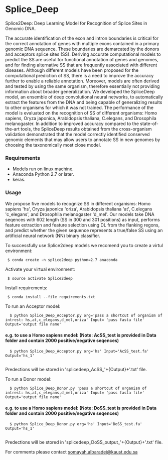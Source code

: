 # Splice_Deep
Splice2Deep: Deep Learning Model for Recognition of Splice Sites in Genomic DNA.

The accurate identification of the exon and intron boundaries is critical for the correct annotation of genes with multiple exons contained in a primary genomic DNA sequence. These boundaries are demarcated by the donors and acceptors splice sites (SS). Deriving accurate computational models to predict the SS are useful for functional annotation of genes and genomes, and for finding alternative SS that are frequently associated with different diseases. Although different models have been proposed for the computational prediction of SS, there is a need to improve the accuracy further to enable a reliable annotation. Moreover, models are often derived and tested by using the same organism, therefore essentially not providing information about broader generalization. 
We developed the SpliceDeep model, an ensemble of deep convolutional neural networks, to automatically extract the features from the DNA and being capable of generalizing results to other organisms for which it was not trained. The performance of the model is evaluated on the recognition of SS of different organisms: Homo sapiens, Oryza japonica, Arabidopsis thaliana, C.elegans, and Drosophila melanogaster. In addition to improved accuracy compared to the state-of-the-art tools, the SpliceDeep results obtained from the cross-organism validation demonstrated that the model correctly identified conserved genomic elements that may allow users to annotate SS in new genomes by choosing the taxonomically most close model.

### Requirements
  - Models run on linux machine.
  - Anaconda Python 2.7 or later.
  - keras.
    
### Usage
We propose five models to recognize SS in different organisms: Homo sapiens 'hs', Oryza japonica 'oriza', Arabidopsis thaliana 'at', C.elegans 'c_elegans', and Drosophila melanogaster 'd_mel'. Our models take DNA seqences with 602 length (SS in 300 and 301 positions) as input, performs feature extraction and feature selection using DL from the flanking regons, and predict whether the given sequence represents a true/false SS using an artificial neural network (NN) binary classifier.  

To successfully use Splice2deep models we recomend you to create a virtul environment:
```
 $ conda create -n splice2deep python=2.7 anaconda
```
Activate your virtual environment:
```
 $ source activate Splice2deep 
```
Install requirements: 
```
 $ conda install --file requirements.txt
```
To run an Acceptor model:

```
  $ python Splice_Deep_Acceptor.py org='pass a shortcut of organism of intrest: hs,at,c_elegans,d_mel,oriza' Input= 'pass fasta file' Output='output file name'
```
  #### e.g. to use a Homo sapiens model: (Note: AcSS_test is provided in Data folder and contain 2000 positive/negative seqences)
```  
  $ python Splice_Deep_Acceptor.py org='hs' Input='AcSS_test.fa' Output='hs_1'
    
```
Predections will be stored in 'splicedeep_AcSS_'+{Output}+'.txt' file. 


To run a Donor model:

```
  $ python Splice_Deep_Donor.py 'pass a shortcut of organism of intrest: hs,at,c_elegans,d_mel,oriza' Input= 'pass fasta file' Output='output file name'
  ```
  #### e.g. to use a Homo sapiens model: (Note: DoSS_test is provided in Data folder and contain 2000 positive/negative seqences)
```  
  $ python Splice_Deep_Donor.py org='hs' Input='DoSS_test.fa' Output='hs_1'
  
```
Predections will be stored in 'splicedeep_DoSS_output_'+{Output}+'.txt' file.  


For comments please contact somayah.albaradei@kaust.edu.sa
  
 

